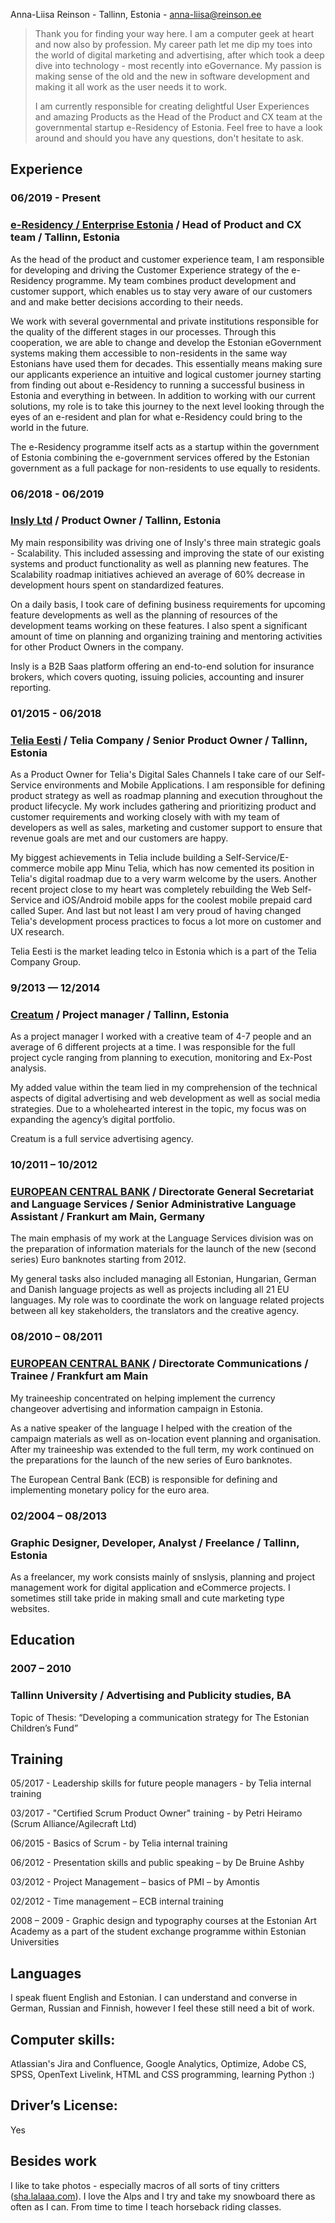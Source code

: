 Anna-Liisa Reinson - Tallinn, Estonia -
[anna-liisa@reinson.ee](mailto:anna-liisa@reinson.ee)


> Thank you for finding your way here. I am a computer geek at heart and now also by profession. My career path let me dip my toes into the world of digital marketing and advertising, after which took a deep dive into technology - most recently into eGovernance. My passion is making sense of the old and the new in software development and making it all work as the user needs it to work. 
>
> I am currently responsible for creating delightful User Experiences and amazing Products as the Head of the Product and CX team at the governmental startup e-Residency of Estonia. Feel free to have a look around and should you have any questions, don't hesitate to ask.

## Experience

### 06/2019 - Present

### [e-Residency / Enterprise Estonia](e-resident.gov.ee) / Head of Product and CX team / Tallinn, Estonia 

As the head of the product and customer experience team, I am responsible for developing and driving the Customer Experience strategy of the e-Residency programme. My team combines product development and customer support, which enables us to stay very aware of our customers and and make better decisions according to their needs.

We work with several governmental and private institutions responsible for the quality of the different stages in our processes. Through this cooperation, we are able to change and develop the Estonian eGovernment systems making them accessible to non-residents in the same way Estonians have used them for decades. This essentially means making sure our applicants experience an intuitive and logical customer journey starting from finding out about e-Residency to running a successful business in Estonia and everything in between. In addition to working with our current solutions, my role is to take this journey to the next level looking through the eyes of an e-resident and plan for what e-Residency could bring to the world in the future.

The e-Residency programme itself acts as a startup within the government of Estonia combining the e-government services offered by the Estonian government as a full package for non-residents to use equally to residents.

### 06/2018 - 06/2019

### [Insly Ltd](https://www.insly.com/) / Product Owner / Tallinn, Estonia

My main responsibility was driving one of Insly's three main strategic goals - Scalability. This included assessing and improving the state of our existing systems and product functionality as well as planning new features. The Scalability roadmap initiatives achieved an average of 60% decrease in development hours spent on standardized features.

On a daily basis, I took care of defining business requirements for upcoming feature developments as well as the planning of resources of the development teams working on these features. I also spent a significant amount of time on planning and organizing training and mentoring activities for other Product Owners in the company.

Insly is a B2B Saas platform offering an end-to-end solution for insurance brokers, which covers quoting, issuing policies, accounting and insurer reporting.

### 01/2015 - 06/2018

### [Telia Eesti](https://www.telia.ee/) / Telia Company / Senior Product Owner / Tallinn, Estonia

As a Product Owner for Telia's Digital Sales Channels I take care of our Self-Service environments and Mobile Applications. I am responsible for defining product strategy as well as roadmap planning and execution throughout the product lifecycle. My work includes gathering and prioritizing product and customer requirements and working closely with with my team of developers as well as sales, marketing and customer support to ensure that revenue goals are met and our customers are happy. 

My biggest achievements in Telia include building a Self-Service/E-commerce mobile app Minu Telia, which has now cemented its position in Telia's digital roadmap due to a very warm welcome by the users. Another recent project close to my heart was completely rebuilding the Web Self-Service and iOS/Android  mobile apps for the coolest mobile prepaid card called Super. And last but not least I am very proud of having changed Telia's development process practices to focus a lot more on customer and UX research.

Telia Eesti is the market leading telco in Estonia which is a part of the Telia Company Group. 


### 9/2013 — 12/2014

### [Creatum](http://www.creatum.ee/en) / Project manager / Tallinn, Estonia

As a project manager I worked with a creative team of 4-7 people and an average of 6 different projects at a time. I was responsible for the full project cycle ranging from planning to execution, monitoring and Ex-Post analysis. 

My added value within the team lied in my comprehension of the technical aspects of digital advertising and web development as well as social media strategies. Due to a wholehearted interest in the topic, my focus was on expanding the agency’s digital portfolio.

Creatum is a full service advertising agency. 



### 10/2011 – 10/2012

### [EUROPEAN CENTRAL BANK](http://www.ecb.europa.eu) / Directorate General Secretariat and Language Services / Senior Administrative Language Assistant / Frankurt am Main, Germany

The main emphasis of my work at the Language Services division was on the preparation of information materials for the launch of the new (second series) Euro banknotes starting from 2012. 

My general tasks also included managing all Estonian, Hungarian, German and Danish language projects as well as projects including all 21 EU languages. My role was to coordinate the work on language related projects between all key stakeholders, the translators and the creative agency.



### 08/2010 – 08/2011

### [EUROPEAN CENTRAL BANK](http://www.ecb.europa.eu) / Directorate Communications / Trainee / Frankfurt am Main

My traineeship concentrated on helping implement the currency changeover advertising and information campaign in Estonia. 

As a native speaker of the language I helped with the creation of the campaign materials as well as on-location event planning and organisation. After my traineeship was extended to the full term, my work continued on the preparations for the launch of the new series of Euro banknotes.

The European Central Bank (ECB) is responsible for defining and implementing monetary policy for the euro area.



### 02/2004 – 08/2013

### Graphic Designer, Developer, Analyst / Freelance / Tallinn, Estonia

As a freelancer, my work consists mainly of snslysis, planning and project management work for digital application and eCommerce projects. I sometimes still take pride in making small and cute marketing type websites.

## Education

### 2007 – 2010

### Tallinn University / Advertising and Publicity studies, BA

Topic of Thesis: “Developing a communication strategy for The Estonian Children’s Fund”



## Training

05/2017 - Leadership skills for future people managers - by Telia internal training

03/2017 - "Certified Scrum Product Owner" training - by Petri Heiramo (Scrum Alliance/Agilecraft Ltd)

06/2015 - Basics of Scrum - by Telia internal training

06/2012 - Presentation skills and public speaking – by De Bruine Ashby

03/2012 - Project Management – basics of PMI – by Amontis

02/2012 - Time management – ECB internal training

2008 – 2009 - Graphic design and typography courses at the Estonian Art Academy as a part of the student exchange programme within Estonian Universities


## Languages
I speak fluent English and Estonian. I can understand and converse in German, Russian and Finnish, however I feel these still need a bit of work.


## Computer skills:	

Atlassian's Jira and Confluence, Google Analytics, Optimize, Adobe CS, SPSS, OpenText Livelink, HTML and CSS programming, learning Python :)


## Driver’s License:	

Yes


## Besides work
I like to take photos - especially macros of all sorts of tiny critters  ([sha.lalaaa.com](http://sha.lalaaa.com	)). I love the Alps and I try and take my snowboard there as often as I can. From time to time I teach horseback riding classes.

